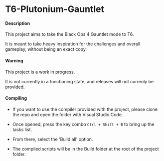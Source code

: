 # T6-Plutonium-Gauntlet

#### Description

This project aims to take the Black Ops 4 Gauntlet mode to T6.

It is meant to take heavy inspiration for the challenges and overall gameplay, without being an exact copy. 

#### Warning
This project is a work in progress.

It is not currently in a functioning state, and releases will not currenly be provided.


#### Compiling
- If you want to use the compiler provided with the project, please clone the repo and open the folder with Visual Studio Code.

- Once opened, press the key combo ```Ctrl + Shift + B``` to bring up the tasks list.

- From there, select the 'Build all' option.

- The compiled scripts will be in the Build folder at the root of the project folder.
